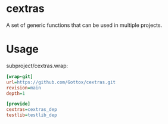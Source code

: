 # cextras

A set of generic functions that can be used in multiple projects.

# Usage

subproject/cextras.wrap:
```ini
[wrap-git]
url=https://github.com/Gottox/cextras.git
revision=main
depth=1

[provide]
cextras=cextras_dep
testlib=testlib_dep
```
